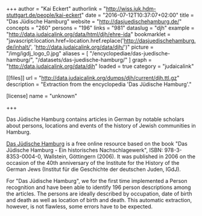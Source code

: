 +++
author = "Kai Eckert"
authorlink = "http://wiss.iuk.hdm-stuttgart.de/people/kai-eckert"
date = "2016-07-12T10:37:07+02:00"
title = "Das Jüdische Hamburg"
website = "http://dasjuedischehamburg.de/"
concepts = "260"
persons = "196"
links = "981"
dataslug = "djh"
example = "http://data.judaicalink.org/data/html/djh/ehre-ida"
bookmarklet = "javascript:location.href=location.href.replace('http://dasjuedischehamburg.de/inhalt/', 'http://data.judaicalink.org/data/djh/')"
picture = "/img/igdj_logo_0.jpg"
aliases = [
    "/encyclopediae/das-juedische-hamburg/",
    "/datasets/das-juedische-hamburg/"
]
graph = "http://data.judaicalink.org/data/djh"
loaded = true
category = "judaicalink"



[[files]]
	url = "http://data.judaicalink.org/dumps/djh/current/djh.ttl.gz"
	description = "Extraction from the encyclopedia 'Das Jüdische Hamburg'."


[license]
name = "unknown"


+++

Das Jüdische Hamburg contains articles in German by notable scholars about persons, locations and events of the history of Jewish communities in Hamburg.
<!--more-->

<a href="http://dasjuedischehamburg.de/">Das Jüdische Hamburg</a> is a free online resource based on the book "Das Jüdische Hamburg - Ein historisches Nachschlagewerk", ISBN: 978-3-8353-0004-0, Wallstein, Göttingern (2006). It was published in 2006 on the occasion of the 40th anniversary of the Institute for the History of the German Jews (Institut für die Geschichte der deutschen Juden, IGdJ).


For "Das Jüdische Hamburg", we for the first time implemented a Person recognition and have been able to identify 196 person descriptions among the articles. The persons are ideally described by occupation, date of birth and death as well as location of birth and death. This automatic extraction, however, is not flawless, some errors have to be expected.

